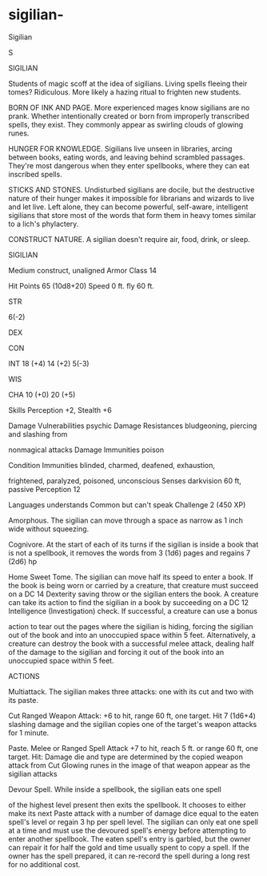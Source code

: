 # sigilian-
Sigilian 

 S

 SIGILIAN

 Students of magic scoff at the idea of sigilians. Living spells fleeing their tomes? Ridiculous. More likely a hazing ritual to frighten new students.

 BORN OF INK AND PAGE. More experienced mages know sigilians are no prank. Whether intentionally created or born from improperly transcribed spells, they exist. They commonly appear as swirling clouds of glowing runes.

 HUNGER FOR KNOWLEDGE. Sigilians live unseen in libraries, arcing between books, eating words, and leaving behind scrambled passages. They're most dangerous when they enter spellbooks, where they can eat inscribed spells.

 STICKS AND STONES. Undisturbed sigilians are docile, but the destructive nature of their hunger makes it impossible for librarians and wizards to live and let live. Left alone, they can become powerful, self-aware, intelligent sigilians that store most of the words that form them in heavy tomes similar to a lich's phylactery.

 CONSTRUCT NATURE. A sigilian doesn't require air, food, drink, or sleep.

 SIGILIAN

 Medium construct, unaligned Armor Class 14

 Hit Points 65 (10d8+20) Speed 0 ft. fly 60 ft.

 STR

 6(-2)

 DEX

 CON

 INT 18 (+4) 14 (+2) 5(-3)

 WIS

 CHA 10 (+0) 20 (+5)

 Skills Perception +2, Stealth +6

 Damage Vulnerabilities psychic Damage Resistances bludgeoning, piercing and slashing from

 nonmagical attacks Damage Immunities poison

 Condition Immunities blinded, charmed, deafened, exhaustion,

 frightened, paralyzed, poisoned, unconscious Senses darkvision 60 ft, passive Perception 12

 Languages understands Common but can't speak Challenge 2 (450 XP)

 Amorphous. The sigilian can move through a space as narrow as 1 inch wide without squeezing.

 Cognivore. At the start of each of its turns if the sigilian is inside a book that is not a spellbook, it removes the words from 3 (1d6) pages and regains 7 (2d6) hp

 Home Sweet Tome. The sigilian can move half its speed to enter a book. If the book is being worn or carried by a creature, that creature must succeed on a DC 14 Dexterity saving throw or the sigilian enters the book. A creature can take its action to find the sigilian in a book by succeeding on a DC 12 Intelligence (Investigation) check. If successful, a creature can use a bonus

 action to tear out the pages where the sigilian is hiding, forcing the sigilian out of the book and into an unoccupied space within 5 feet. Alternatively, a creature can destroy the book with a successful melee attack, dealing half of the damage to the sigilian and forcing it out of the book into an unoccupied space within 5 feet.

 ACTIONS

 Multiattack. The sigilian makes three attacks: one with its cut and two with its paste.

 Cut Ranged Weapon Attack: +6 to hit, range 60 ft, one target. Hit 7 (1d6+4) slashing damage and the sigilian copies one of the target's weapon attacks for 1 minute.

 Paste. Melee or Ranged Spell Attack +7 to hit, reach 5 ft. or range 60 ft, one target. Hit: Damage die and type are determined by the copied weapon attack from Cut Glowing runes in the image of that weapon appear as the sigilian attacks

 Devour Spell. While inside a spellbook, the sigilian eats one spell

 of the highest level present then exits the spellbook. It chooses to either make its next Paste attack with a number of damage dice equal to the eaten spell's level or regain 3 hp per spell level. The sigilian can only eat one spell at a time and must use the devoured spell's energy before attempting to enter another spellbook. The eaten spell's entry is garbled, but the owner can repair it for half the gold and time usually spent to copy a spell. If the owner has the spell prepared, it can re-record the spell during a long rest for no additional cost.


